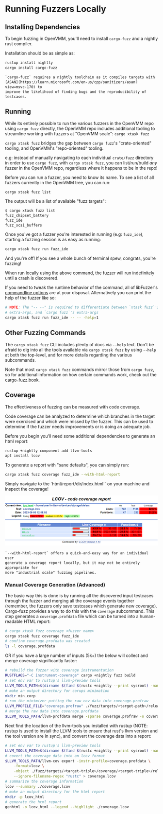 # Running Fuzzers Locally

## Installing Dependencies

To begin fuzzing in OpenVMM, you'll need to install `cargo-fuzz` and a nightly
rust compiler.

Installation should be as simple as:

```bash
rustup install nightly
cargo install cargo-fuzz
```

```admonish info
`cargo-fuzz` requires a nightly toolchain as it compiles targets with
[ASAN](https://learn.microsoft.com/en-us/cpp/sanitizers/asan?view=msvc-170) to
improve the likelihood of finding bugs and the reproducibility of testcases.
```

## Running

While its entirely possible to run the various fuzzers in the OpenVMM repo using
`cargo fuzz` directly, the OpenVMM repo includes additional tooling to streamline
working with fuzzers at "OpenVMM scale": `cargo xtask fuzz`

`cargo xtask fuzz` bridges the gap between `cargo fuzz`'s "crate-oriented"
tooling, and OpenVMM's "repo-oriented" tooling.

e.g: instead of manually navigating to each individual `crate/fuzz` directory in
order to use `cargo fuzz`, with `cargo xtask fuzz`, you can list/run/build _any_
fuzzer in the OpenVMM repo, regardless where it happens to be in the repo!

Before you can run a fuzzer, you need to know its name. To see a list of all
fuzzers currently in the OpenVMM tree, you can run:

```bash
cargo xtask fuzz list
```

The output will be a list of available "fuzz targets":

```
$ cargo xtask fuzz list
fuzz_chipset_battery
fuzz_ide
fuzz_scsi_buffers
```

Once you've got a fuzzer you're interested in running (e.g: `fuzz_ide`),
starting a fuzzing session is as easy as running:

```bash
cargo xtask fuzz run fuzz_ide
```

And you're off! If you see a whole bunch of terminal spew, congrats, you're
fuzzing!

When run locally using the above command, the fuzzer will run indefinitely until
a crash is discovered.

If you need to tweak the runtime behavior of the command, all of libFuzzer's
[commandline options][cli-opts] are at your disposal. Alternatively you can
print the help of the fuzzer like so:

```bash
# NOTE: The "-- --" is required to differentiate between `xtask fuzz`'s
# extra-args, and `cargo fuzz`'s extra-args
cargo xtask fuzz run fuzz_ide -- -- -help=1
```

[cli-opts]: https://www.llvm.org/docs/LibFuzzer.html#options
[toolchain-overrides-url]: https://rust-lang.github.io/rustup/overrides.html

## Other Fuzzing Commands

The `cargo xtask fuzz` CLI includes plenty of docs via `--help` text. Don't be
afraid to dig into all the tools available via `cargo xtask fuzz` by using
`--help` at both the top-level, and for more details regarding the various
subcommands.

Note that most `cargo xtask fuzz` commands mirror those from `cargo fuzz`, so
for additional information on how certain commands work, check out the
[cargo-fuzz book](https://rust-fuzz.github.io/book/cargo-fuzz.html).

## Coverage

The effectiveness of fuzzing can be measured with code coverage.

Code coverage can be analyzed to determine which branches in the target were
exercised and which were missed by the fuzzer. This can be used to determine if
the fuzzer needs improvements or is doing an adequate job.

Before you begin you'll need some additional dependencies to generate an html
report:

```bash
rustup +nightly component add llvm-tools
apt install lcov
```

To generate a report with "sane defaults", you can simply run:

```bash
cargo xtask fuzz coverage fuzz_ide --with-html-report
```

Simply navigate to the `html/report/dir/index.html`` on your machine and inspect the coverage!

![LCOV Example](./_images/fuzz_lcov_example.png "Viewing the coverage of vm/devices/storage/ide/src generated by fuzz_ide")

```admonish note
`--with-html-report` offers a quick-and-easy way for an individual user
generate a coverage report locally, but it may not be entirely appropriate for
more "industrial scale" fuzzing pipelines.
```

### Manual Coverage Generation (Advanced)

The basic way this is done is by running all the discovered input testcases
through the fuzzer and merging all the coverage events together (remember, the
fuzzers only save testcases which generate new coverage). Cargo-fuzz provides a
way to do this with the `coverage` subcommand. This step generates a
`coverage.profdata` file which can be turned into a human-readable HTML report:

```bash
# cargo xtask fuzz coverage <fuzzer name>
cargo xtask fuzz coverage fuzz_ide
# confirm coverage.profdata was created
ls -l coverage.profdata
```

OR if you have a large number of inputs (5k+) the below will collect and merge
coverage significantly faster:

```bash
# rebuild the fuzzer with coverage instrumentation
RUSTFLAGS="-C instrument-coverage" cargo +nightly fuzz build
# set env var to rustup's llvm-preview tools
LLVM_TOOLS_PATH=$(dirname $(find $(rustc +nightly --print sysroot) -name 'llvm-profdata'))
# make an output directory for corups minimation
mkdir min_corp
# run the minimizer putting the raw cov data into coverage.profraw
LLVM_PROFILE_FILE="coverage.profraw" ./fuzz/targets/<target-path>/release/fuzz_ide min_corp <path to input corpus directory> -merge=1
# merge the raw data into coverage.profdata
$LLVM_TOOLS_PATH/llvm-profdata merge -sparse coverage.profraw -o coverage.profdata
```

Next find the location of the llvm-tools you installed with rustup
(NOTE: rustup is used to install the LLVM tools to ensure that rust's llvm
version and the tool version are in sync), and convert the coverage data into
a report:

```bash
# set env var to rustup's llvm-preview tools
LLVM_TOOLS_PATH=$(dirname $(find $(rustc +nightly --print sysroot) -name 'llvm-profdata'))
# covert the coverage data into an lcov format
$LLVM_TOOLS_PATH/llvm-cov export -instr-profile=coverage.profdata \
    -format=lcov \
    -object ./fuzz/targets/<target-triple>/coverage/<target-triple>/release/fuzz_ide \
    --ignore-filename-regex "rustc" > coverage.lcov
# summarize the coverage information
lcov --summary ./coverage.lcov
# make an output directory for the html report
mkdir -p lcov_html
# generate the html report
genhtml -o lcov_html --legend --highlight ./coverage.lcov
```
